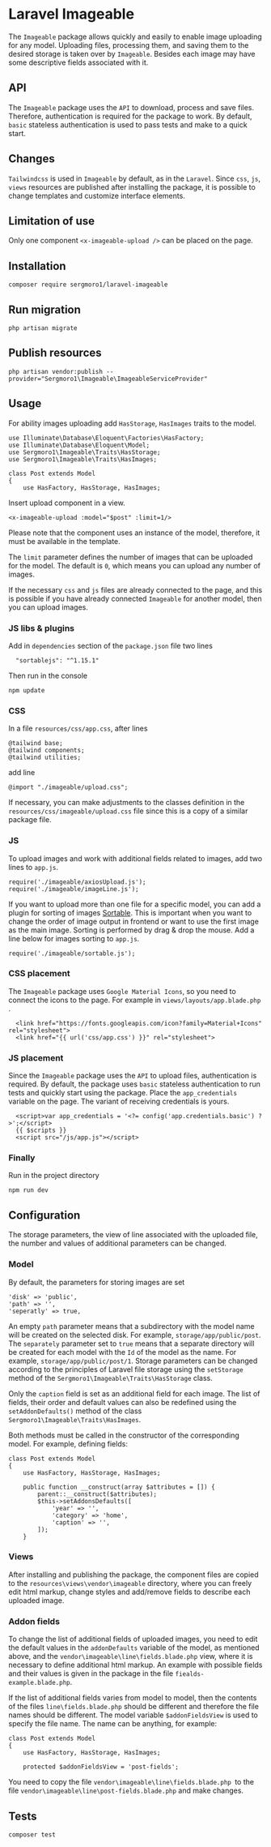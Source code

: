 # Laravel Imageable
The `Imageable` package allows quickly and easily to enable image uploading for any model.
Uploading files, processing them, and saving them to the desired storage is taken over by `Imageable`.
Besides each image may have some descriptive fields associated with it.

## API
The `Imageable` package uses the `API` to download, process and save files. Therefore,
authentication is required for the package to work. By default, `basic` stateless authentication is used to pass tests and make to a quick start.

## Changes
`Tailwindcss` is used in `Imageable` by default, as in the `Laravel`.
Since `css`, `js`, `views` resources are published after installing the package, it is possible to change templates and
customize interface elements.

## Limitation of use
Only one component `<x-imageable-upload />` can be placed on the page.

## Installation
```
composer require sergmoro1/laravel-imageable
```

## Run migration
```
php artisan migrate
```

## Publish resources
```
php artisan vendor:publish --provider="Sergmoro1\Imageable\ImageableServiceProvider"
```

## Usage
For ability images uploading add `HasStorage`, `HasImages` traits to the model.
```
use Illuminate\Database\Eloquent\Factories\HasFactory;
use Illuminate\Database\Eloquent\Model;
use Sergmoro1\Imageable\Traits\HasStorage;
use Sergmoro1\Imageable\Traits\HasImages;

class Post extends Model
{
    use HasFactory, HasStorage, HasImages;
```
Insert upload component in a view.
```
<x-imageable-upload :model="$post" :limit=1/>
```
Please note that the component uses an instance of the model, therefore, it must be available in the template.

The `limit` parameter defines the number of images that can be uploaded for the model. The default is `0`, which means you can upload any number of images.

If the necessary `css` and `js` files are already connected to the page, and this is possible if you have already connected `Imageable` for another model, then you can upload images.

### JS libs & plugins
Add in `dependencies` section of the `package.json` file two lines
```
  "sortablejs": "^1.15.1"
```
Then run in the console
```
npm update
```

### CSS
In a file `resources/css/app.css`, after lines
```
@tailwind base;
@tailwind components;
@tailwind utilities;
```
add line
```
@import "./imageable/upload.css";
```
If necessary, you can make adjustments to the classes definition in the `resources/css/imageable/upload.css` file 
since this is a copy of a similar package file.

### JS
To upload images and work with additional fields related to images, add two lines to `app.js`.
```
require('./imageable/axiosUpload.js');
require('./imageable/imageLine.js');
```

If you want to upload more than one file for a specific model, you can add a plugin for sorting of images [Sortable](https://github.com/SortableJS/Sortable). This is important when you want to change the order of image output in frontend or want to use the first image as the main image. Sorting is performed by drag & drop the mouse. Add a line below for images sorting to `app.js`.
```
require('./imageable/sortable.js');
```

### CSS placement
The `Imageable` package uses `Google Material Icons`, so you need to connect the icons to the page.
For example in `views/layouts/app.blade.php `.

```
  <link href="https://fonts.googleapis.com/icon?family=Material+Icons" rel="stylesheet">
  <link href="{{ url('css/app.css') }}" rel="stylesheet">
```

### JS placement
Since the `Imageable` package uses the `API` to upload files, authentication is required.
By default, the package uses `basic` stateless authentication to run tests and quickly start using the package.
Place the `app_credentials` variable on the page. The variant of receiving credentials is yours.

```
  <script>var app_credentials = '<?= config('app.credentials.basic') ?>';</script>
  {{ $scripts }}
  <script src="/js/app.js"></script>
```

### Finally
Run in the project directory
```
npm run dev
```

## Configuration
The storage parameters, the view of line associated with the uploaded file, the number and values of additional parameters can be changed.

### Model
By default, the parameters for storing images are set
```
'disk' => 'public',
'path' => '',
'seperatly' => true,
```
An empty `path` parameter means that a subdirectory with the model name will be created on the selected disk. For example, `storage/app/public/post`. The `separately` parameter set to `true` means that a separate directory will be created for each model with the `Id` of the model as the name. For example, `storage/app/public/post/1`.
Storage parameters can be changed according to the principles of Laravel file storage using the `setStorage` method of the `Sergmoro1\Imageable\Traits\HasStorage` class.

Only the `caption` field is set as an additional field for each image. The list of fields, their order and default values can also be redefined using the `setAddonDefaults()` method of the class `Sergmoro1\Imageable\Traits\HasImages`.

Both methods must be called in the constructor of the corresponding model. For example, defining fields:
```
class Post extends Model
{
    use HasFactory, HasStorage, HasImages;
    
    public function __construct(array $attributes = []) {
        parent::__construct($attributes);
        $this->setAddonsDefaults([
            'year' => '',
            'category' => 'home',
            'caption' => '',
        ]);
    }
```

### Views
After installing and publishing the package, the component files are copied to the `resources\views\vendor\imageable` directory, where you can freely edit html markup, change styles and add/remove fields to describe each uploaded image.

### Addon fields
To change the list of additional fields of uploaded images, you need to edit the default values in the `addonDefaults` variable of the model, as mentioned above, and the `vendor\imageable\line\fields.blade.php` view, where it is necessary to define additional html markup. An example with possible fields and their values is given in the package in the file `fiealds-example.blade.php`.

If the list of additional fields varies from model to model, then the contents of the files `line\fields.blade.php` should be different and therefore the file names should be different. The model variable `$addonFieldsView` is used to specify the file name. The name can be anything, for example:
```
class Post extends Model
{
    use HasFactory, HasStorage, HasImages;

    protected $addonFieldsView = 'post-fields';
``` 

You need to copy the file `vendor\imageable\line\fields.blade.php `to the file `vendor\imageable\line\post-fields.blade.php` and make changes.

## Tests
```
composer test
```
